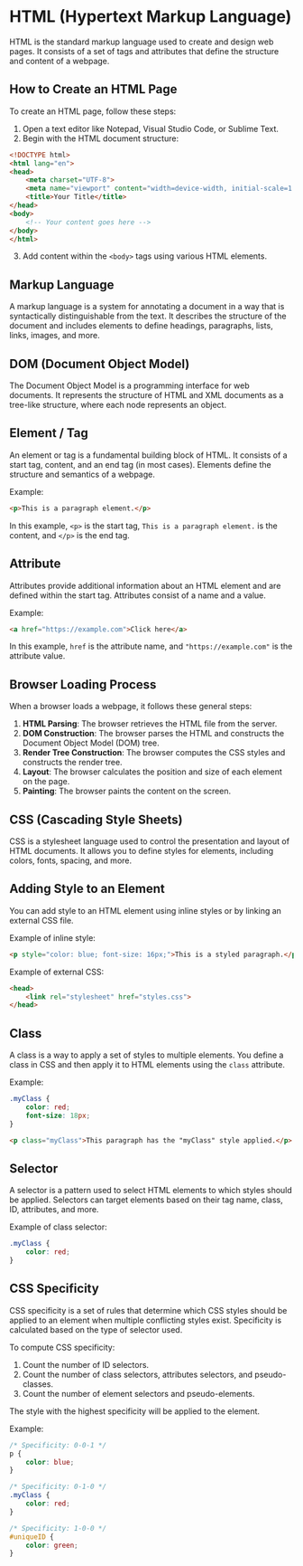 # HTML (Hypertext Markup Language)

HTML is the standard markup language used to create and design web pages. It consists of a set of tags and attributes that define the structure and content of a webpage.

## How to Create an HTML Page

To create an HTML page, follow these steps:

1. Open a text editor like Notepad, Visual Studio Code, or Sublime Text.
2. Begin with the HTML document structure:

```html
<!DOCTYPE html>
<html lang="en">
<head>
    <meta charset="UTF-8">
    <meta name="viewport" content="width=device-width, initial-scale=1.0">
    <title>Your Title</title>
</head>
<body>
    <!-- Your content goes here -->
</body>
</html>
```

3. Add content within the `<body>` tags using various HTML elements.

## Markup Language

A markup language is a system for annotating a document in a way that is syntactically distinguishable from the text. It describes the structure of the document and includes elements to define headings, paragraphs, lists, links, images, and more.

## DOM (Document Object Model)

The Document Object Model is a programming interface for web documents. It represents the structure of HTML and XML documents as a tree-like structure, where each node represents an object.

## Element / Tag

An element or tag is a fundamental building block of HTML. It consists of a start tag, content, and an end tag (in most cases). Elements define the structure and semantics of a webpage.

Example:
```html
<p>This is a paragraph element.</p>
```

In this example, `<p>` is the start tag, `This is a paragraph element.` is the content, and `</p>` is the end tag.

## Attribute

Attributes provide additional information about an HTML element and are defined within the start tag. Attributes consist of a name and a value.

Example:
```html
<a href="https://example.com">Click here</a>
```

In this example, `href` is the attribute name, and `"https://example.com"` is the attribute value.

## Browser Loading Process

When a browser loads a webpage, it follows these general steps:

1. **HTML Parsing**: The browser retrieves the HTML file from the server.
2. **DOM Construction**: The browser parses the HTML and constructs the Document Object Model (DOM) tree.
3. **Render Tree Construction**: The browser computes the CSS styles and constructs the render tree.
4. **Layout**: The browser calculates the position and size of each element on the page.
5. **Painting**: The browser paints the content on the screen.

## CSS (Cascading Style Sheets)

CSS is a stylesheet language used to control the presentation and layout of HTML documents. It allows you to define styles for elements, including colors, fonts, spacing, and more.

## Adding Style to an Element

You can add style to an HTML element using inline styles or by linking an external CSS file.

Example of inline style:
```html
<p style="color: blue; font-size: 16px;">This is a styled paragraph.</p>
```

Example of external CSS:
```html
<head>
    <link rel="stylesheet" href="styles.css">
</head>
```

## Class

A class is a way to apply a set of styles to multiple elements. You define a class in CSS and then apply it to HTML elements using the `class` attribute.

Example:
```css
.myClass {
    color: red;
    font-size: 18px;
}
```

```html
<p class="myClass">This paragraph has the "myClass" style applied.</p>
```

## Selector

A selector is a pattern used to select HTML elements to which styles should be applied. Selectors can target elements based on their tag name, class, ID, attributes, and more.

Example of class selector:
```css
.myClass {
    color: red;
}
```

## CSS Specificity

CSS specificity is a set of rules that determine which CSS styles should be applied to an element when multiple conflicting styles exist. Specificity is calculated based on the type of selector used.

To compute CSS specificity:

1. Count the number of ID selectors.
2. Count the number of class selectors, attributes selectors, and pseudo-classes.
3. Count the number of element selectors and pseudo-elements.

The style with the highest specificity will be applied to the element.

Example:
```css
/* Specificity: 0-0-1 */
p {
    color: blue;
}

/* Specificity: 0-1-0 */
.myClass {
    color: red;
}

/* Specificity: 1-0-0 */
#uniqueID {
    color: green;
}
```
